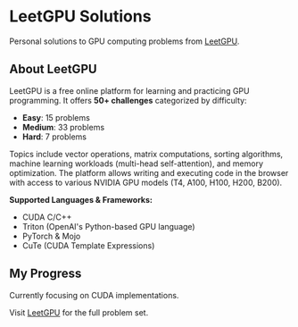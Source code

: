 # LeetGPU Solutions

Personal solutions to GPU computing problems from [LeetGPU](https://leetgpu.com/).

## About LeetGPU

LeetGPU is a free online platform for learning and practicing GPU programming. It offers **50+ challenges** categorized by difficulty:
- **Easy**: 15 problems
- **Medium**: 33 problems  
- **Hard**: 7 problems

Topics include vector operations, matrix computations, sorting algorithms, machine learning workloads (multi-head self-attention), and memory optimization. The platform allows writing and executing code in the browser with access to various NVIDIA GPU models (T4, A100, H100, H200, B200).

**Supported Languages & Frameworks:**
- CUDA C/C++
- Triton (OpenAI's Python-based GPU language)
- PyTorch & Mojo
- CuTe (CUDA Template Expressions)

## My Progress

Currently focusing on CUDA implementations.

Visit [LeetGPU](https://leetgpu.com/) for the full problem set.
